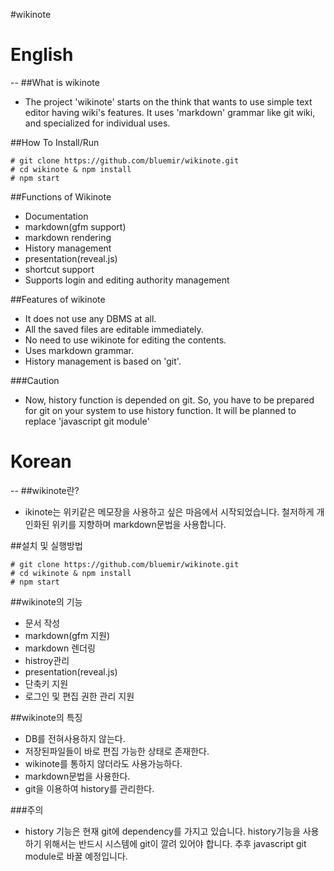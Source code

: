 #wikinote
# English #
--
##What is wikinote
 * The project 'wikinote' starts on the think that wants to use simple text editor having wiki's features. It uses 'markdown' grammar like git wiki, and specialized for individual uses.

##How To Install/Run
```
# git clone https://github.com/bluemir/wikinote.git
# cd wikinote & npm install
# npm start
```
##Functions of Wikinote
 * Documentation
  * markdown(gfm support)
  * markdown rendering
 * History management
 * presentation(reveal.js)
 * shortcut support
 * Supports login and editing authority management

##Features of wikinote
 * It does not use any DBMS at all.
 * All the saved files are editable immediately.
  * No need to use wikinote for editing the contents.
 * Uses markdown grammar.
 * History management is based on 'git'.

###Caution
 * Now, history function is depended on git. So, you have to be prepared for git on your system to use history function. It will be planned to replace 'javascript git module'


# Korean #
--
##wikinote란?
 * ikinote는 위키같은 메모장을 사용하고 싶은 마음에서 시작되었습니다. 철저하게 개인화된 위키를 지향하며 markdown문법을 사용합니다.

##설치 및 실행방법
```
# git clone https://github.com/bluemir/wikinote.git
# cd wikinote & npm install
# npm start
```
##wikinote의 기능
 * 문서 작성
  * markdown(gfm 지원)
  * markdown 렌더링
 * histroy관리
 * presentation(reveal.js)
 * 단축키 지원
 * 로그인 및 편집 권한 관리 지원

##wikinote의 특징
 * DB를 전혀사용하지 않는다.
 * 저장된파일들이 바로 편집 가능한 상태로 존재한다.
  * wikinote를 통하지 않더라도 사용가능하다.
 * markdown문법을 사용한다.
 * git을 이용하여 history를 관리한다.

###주의
 * history 기능은 현재 git에 dependency를 가지고 있습니다.
   history기능을 사용하기 위해서는 반드시 시스템에 git이 깔려 있어야 합니다.
   추후 javascript git module로 바꿀 예정입니다.
